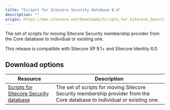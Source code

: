 ```yaml
---
title: "Scripts for Sitecore Security database 0.4"
description: ""
origin: https://dev.sitecore.net/Downloads/Scripts_for_Sitecore_Security_database/0x/Scripts_for_Sitecore_Security_database_04.aspx
---
```


The set of scripts for moving Sitecore Security membership provider from the Core database to individual or existing one.

  <Alert variant='warning' mb={4}>
    <AlertIcon />
    This release is compatible with Sitecore XP 9.1+ and Sitecore Identity 6.0.
  </Alert>
  

## Download options

 | Resource | Description |
 | --- | --- |
 | [Scripts for Sitecore Security database](https://scdp.blob.core.windows.net/downloads/Scripts%20for%20Sitecore%20Security%20database/0x/Scripts%20for%20Sitecore%20Security%20database%2004/Secure/Divide%20Core%20db%20into%20core%20security%20v0.4.zip) | The set of scripts for moving Sitecore Security membership provider from the Core database to individual or existing one. |